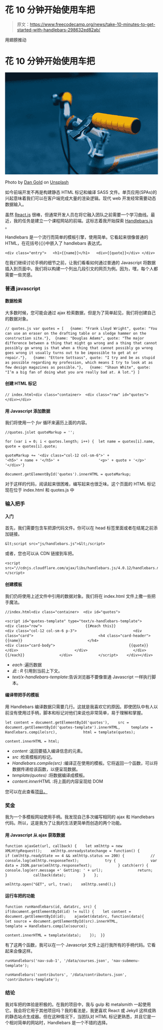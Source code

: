# 花 10 分钟开始使用车把

> 原文：<https://www.freecodecamp.org/news/take-10-minutes-to-get-started-with-handlebars-298632ed82ab/>

用翅膀推动

# 花 10 分钟开始使用车把

![IeP0e23uie1O4-LZgyqCGVL9rRjtsif2hD68](img/37c59ea37327f5a066cd8cc5b2e6dda0.png)

Photo by [Dan Gold](https://unsplash.com/photos/_BaWRZMLq8I?utm_source=unsplash&utm_medium=referral&utm_content=creditCopyText) on [Unsplash](https://unsplash.com/search/photos/handlebars?utm_source=unsplash&utm_medium=referral&utm_content=creditCopyText)

如今前端开发不再是构建静态 HTML 标记和编译 SASS 文件。单页应用(SPAs)的兴起意味着我们可以在客户端完成大量的渲染逻辑。现代 web 开发经常需要动态数据输入。

虽然 [React.js](https://reactjs.org/) 很棒，但通常开发人员在将它融入团队之前需要一个学习曲线。最近，我的任务是建立一个课程网站的前端。这标志着我开始探索 [Handlebars.js](https://handlebarsjs.com/) 。

Handlebars 是一个流行而简单的模板引擎，使用简单。它看起来很像普通的 HTML，在花括号{{}}中嵌入了 handlebars 表达式。

```
<div class="entry">   <h1>{{name}}</h1>   <div>{{quote}}</div> </div>
```

在我们继续讨论手柄的细节之前，让我们看看如何通过普通的 Javascript 将数据插入到页面中。我们将以构建一个列出几段引文的网页为例。因为，嘿，每个人都需要一些灵感。

### 普通 javascript

#### **数据检索**

大多数时候，您可能会通过 ajax 检索数据，但是为了简单起见，我们将创建自己的数据对象。

```
// quotes.js var quotes = [   {name: "Frank Lloyd Wright", quote: "You can use an eraser on the drafting table or a sledge hammer on the construction site."},  {name: "Douglas Adams", quote: "The major difference between a thing that might go wrong and a thing that cannot possibly go wrong is that when a thing that cannot possibly go wrong goes wrong it usually turns out to be impossible to get at or repair."},   {name: "Ettore Sottsass", quote: "I try and be as stupid as possible regarding my profession, which means I try to look at as few design magazines as possible."},   {name: "Shaun White", quote: "I’m a big fan of doing what you are really bad at. A lot."} ]
```

#### **创建 HTML 标记**

```
// index.html<div class="container>  <div class="row" id="quotes">  </div></div>
```

#### **用 Javascript 添加数据**

我们将使用一个 *for* 循环来遍历上面的内容。

```
//quotes.jslet quoteMarkup = '';
```

```
for (var i = 0; i < quotes.length; i++) {  let name = quotes[i].name,       quote = quotes[i].quote;
```

```
quoteMarkup += '<div class="col-12 col-sm-6">' +                  '<h5>' + name + '</h5>' +                  '<p>' + quote + '</p>'                 '</div>'}
```

```
document.getElementById('quotes').innerHTML = quoteMarkup;
```

对于这样的代码，阅读起来很困难，编写起来也很乏味。这个页面的 HTML 标记现在位于 index.html 和 quotes.js 中

### 输入把手

#### **入门**

首先，我们需要包含车把源代码文件。你可以在 head 标签里面或者在结尾之前添加链接。

```
&lt;script src="js/handlebars.js">&lt;/script>
```

或者，您也可以从 CDN 链接到车把。

```
<script src="//cdnjs.cloudflare.com/ajax/libs/handlebars.js/4.0.12/handlebars.min.js"></script>
```

#### **创建模板**

我们仍将使用上述文件中引用的数据对象。我们将在 index.html 文件上撒一些把手魔法。

```
//index.html<div class="container>  <div id="quotes">
```

```
<script id="quotes-template" type="text/x-handlebars-template">                  <div class="row">                    {{#each this}}                      <div class="col-12 col-sm-6 p-3">                          <div class="card">                              <h4 class="card-header">                                  {{name}}                              </h4>                              <div class="card-body">                                  {{quote}}                         </div>                          </div>                     </div>                    {{/each}}                </div>            </script>    </div></div>
```

*   *each* :遍历数据
*   *此* : *R* 引用到当前上下文。
*   *text/x-handlebars-template*:告诉浏览器不要像普通 Javascript 一样执行脚本。

#### **编译带把手的模板**

用 Handlebars 编译数据只需要几行。这就是我喜欢它的原因。即使团队中有人以前没有使用过手柄，脚本和标记对他们来说也非常简单，易于理解和掌握。

```
let content = document.getElementById('quotes'),    src = document.getElementById('quotes-template').innerHTML,     template = Handlebars.compile(src),            html = template(quotes);
```

```
content.innerHTML = html;
```

*   *content* :返回要插入编译信息的元素。
*   *src* :检索模板的标记。
*   *Handlebars.compile(src)* :编译正在使用的模板。它将返回一个函数，可以将数据传递给该函数，以便呈现数据。
*   *template(quotes)* :将数据编译成模板。
*   *content.innerHTML* :将上面的内容呈现给 DOM

您可以在此查看[项目。](https://wing-puah.github.io/learn_handlebars/)

### 奖金

我为一个多模板网站使用手柄。我发现自己多次编写相同的 ajax 和 Handlebars 代码。所以，这是我为了让我的生活更简单而创造的两个功能。

#### **用 Javascript 从 ajax 获取数据**

```
function ajaxGet(url, callback) {    let xmlhttp = new XMLHttpRequest();    xmlhttp.onreadystatechange = function() {        if (xmlhttp.readyState == 4 && xmlhttp.status == 200) {            // console.log(xmlhttp.responseText);            try {                var data = JSON.parse(xmlhttp.responseText);            } catch(err) {                console.log(err.message +' Getting: ' + url);                return;            }            callback(data);        }    };
```

```
xmlhttp.open("GET", url, true);    xmlhttp.send();}
```

#### **运行车把的功能**

```
function runHandlebars(id, dataSrc, src) {  if(document.getElementById(id) != null) {    let content = document.getElementById(id);    ajaxGet(dataSrc, function(data){      let source = document.getElementById(src).innerHTML,           template = Handlebars.compile(source);
```

```
content.innerHTML = template(data);    });  }}
```

有了这两个函数，我可以在一个 Javascript 文件上运行我所有的手柄代码。它看起来会像这样。

```
runHandlebars('nav-sub-1', '/data/courses.json', 'nav-submenu-template');
```

```
runHandlebars('contributors', '/data/contributors.json', 'contributors-template');
```

### 结论

我对车把的体验是积极的。在我的项目中，我与 gulp 和 metalsmith 一起使用它。我会将它用于其他项目吗？我的看法是，我更喜欢 React 或 Jekyll 这样成熟的静态站点生成器。但在这种情况下，当团队对 HTML 标记更熟悉，并且它是一个相对简单的网站时，Handlebars 是一个不错的选择。